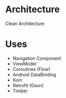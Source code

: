 # Architecture

Clean Architecture

# Uses

- Navigation Component
- ViewModel
- Coroutines (Flow)
- Android DataBinding
- Koin
- Retrofit (Gson)
- Timber
